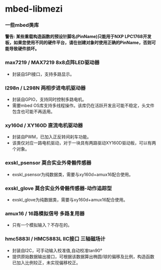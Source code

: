 # mbed-libmezi

### 一些mbed类库
  
**警告: 某些重载构造函数的预设针脚名(PinName)只能用于NXP LPC1768开发板，如果您使用不同的硬件平台，请在创建对象时使用正确的PinName，否则可能导致硬件损坏。** 
  
### max7219 / MAX7219 8x8点阵LED驱动器
- 封装自SPI接口，支持多路显示。

### l298n / L298N 两相步进电机驱动器
- 封装自GPIO，支持同时控制多路电机。
- 需要mbed OS库支持多线程操作。该库仍在活跃开发且可能不稳定，头文件包含也可能不再适用。

### xy160d / XY160D 直流电机驱动器
- 封装自PWM，已加入正反转间刹车功能。
- 该类仅对应一路电机驱动，对于一块具有两路驱动XY160D驱动板，可以有两个对象。

### exskl_psensor 莫合实业外骨骼传感器 
- exskl_psensor为纯数据类，需要与xy160d+amux16配合使用。

### exskl_glove 莫合实业外骨骼传感器-动作追踪型
- exskl_glove为纯数据类，需要与xy160d+amux16配合使用。

### amux16 / 16路模拟信号 多路复用器
- 只有一个模拟输入？不存在的。

### hmc5883l / HMC5883L IIC接口 三轴磁场计
- 封装自I2C，可手动输入校准值,自动校准tan90°
- 提供原始数据输出接口，可根据该数据算出椭圆/球的偏移及比例，构造函数已加入比例较正，未实现偏移校正。
